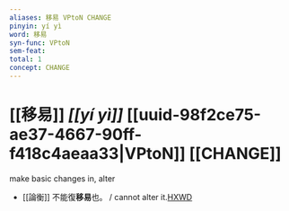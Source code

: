 ```yaml
---
aliases: 移易 VPtoN CHANGE
pinyin: yí yì
word: 移易
syn-func: VPtoN
sem-feat: 
total: 1
concept: CHANGE 
---
```

# [[移易]] *[[yí yì]]*  [[uuid-98f2ce75-ae37-4667-90ff-f418c4aeaa33|VPtoN]] [[CHANGE]]
make basic changes in, alter
 - [[論衡]] 不能復**移易**也。 / cannot alter it.[HXWD](https://hxwd.org/textview.html?location=KR3j0080_tls_013-7a.40)